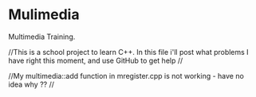 # Mulimedia
Multimedia Training.

//This is a school project to learn C++. In this file i'll post what problems I have right this moment, and use GitHub to get help //

//My multimedia::add function in mregister.cpp is not working - have no idea why ?? //
